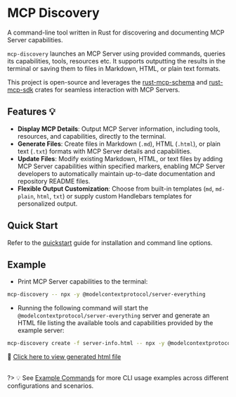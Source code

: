 # MCP Discovery

A command-line tool written in Rust for discovering and documenting MCP Server capabilities.

`mcp-discovery` launches an MCP Server using provided commands, queries its capabilities, tools, resources etc.
It supports outputting the results in the terminal or saving them to files in Markdown, HTML, or plain text formats.

This project is open-source and leverages the [rust-mcp-schema](https://github.com/rust-mcp-stack/rust-mcp-schema) and [rust-mcp-sdk](https://github.com/rust-mcp-stack/rust-mcp-sdk) crates for seamless interaction with MCP Servers.

## Features 💡

- **Display MCP Details**: Output MCP Server information, including tools, resources, and capabilities, directly to the terminal.
- **Generate Files**: Create files in Markdown (`.md`), HTML (`.html`), or plain text (`.txt`) formats with MCP Server details and capabilities.
- **Update Files**: Modify existing Markdown, HTML, or text files by adding MCP Server capabilities within specified markers, enabling MCP Server developers to automatically maintain up-to-date documentation and repository README files.
- **Flexible Output Customization**: Choose from built-in templates (`md`, `md-plain`, `html`, `txt`) or supply custom Handlebars templates for personalized output.

## Quick Start

Refer to the [quickstart](quickstart.md) guide for installation and command line options.

## Example

- Print MCP Server capabilities to the terminal:

```sh
mcp-discovery -- npx -y @modelcontextprotocol/server-everything
```

- Running the following command will start the `@modelcontextprotocol/server-everything` server and generate an HTML file listing the available tools and capabilities provided by the example server:

```sh
mcp-discovery create -f server-info.html -- npx -y @modelcontextprotocol/server-everything
```

<b>📄</b> <a href="examples/server-info.html" target="_blank"> Click here to view generated html file</a>
<br/><br/>

?> 💡 See [Example Commands](guide/command-examples.md) for more CLI usage examples across different configurations and scenarios.
